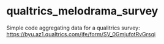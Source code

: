 # qualtrics_melodrama_survey
Simple code aggregating data for a qualitrics survey: https://byu.az1.qualtrics.com/jfe/form/SV_0GmjufotRvGrsqi
